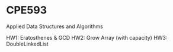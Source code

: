 # CPE593
Applied Data Structures and Algorithms

HW1: Eratosthenes & GCD
HW2: Grow Array (with capacity)
HW3: DoubleLinkedList
